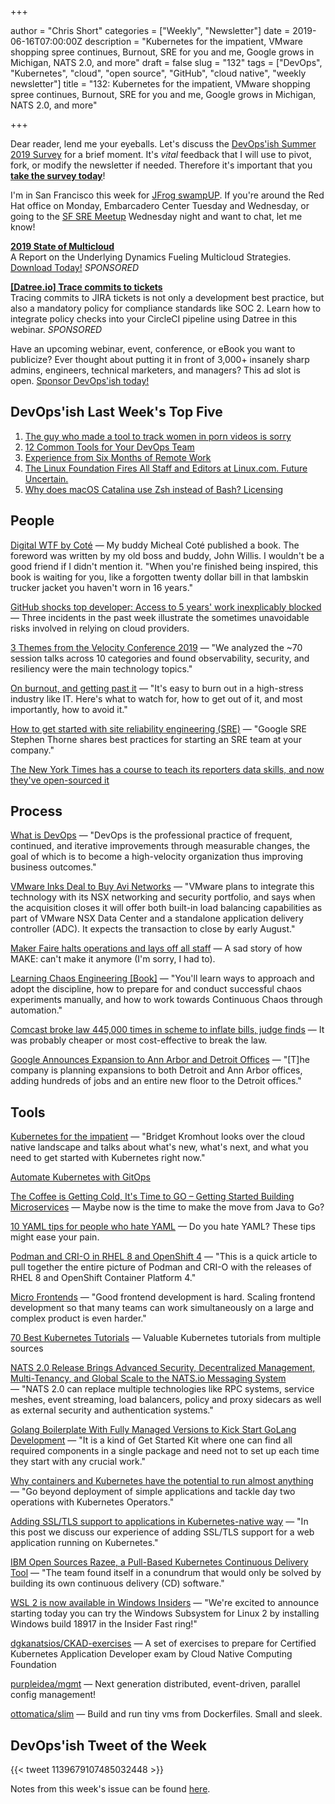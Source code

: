 +++

author = "Chris Short"
categories = ["Weekly", "Newsletter"]
date = 2019-06-16T07:00:00Z
description = "Kubernetes for the impatient, VMware shopping spree continues, Burnout, SRE for you and me, Google grows in Michigan, NATS 2.0, and more"
draft = false
slug = "132"
tags = ["DevOps", "Kubernetes", "cloud", "open source", "GitHub", "cloud native", "weekly newsletter"]
title = "132: Kubernetes for the impatient, VMware shopping spree continues, Burnout, SRE for you and me, Google grows in Michigan, NATS 2.0, and more"

+++

Dear reader, lend me your eyeballs. Let's discuss the [DevOps'ish Summer 2019 Survey](https://devopsi.sh/survey) for a brief moment. It's *vital* feedback that I will use to pivot, fork, or modify the newsletter if needed. Therefore it's important that you [**take the survey today**](https://devopsi.sh/survey)!

I'm in San Francisco this week for [JFrog swampUP](https://swampup2019.sched.com/event/Nd9K/the-dark-side-of-devops). If you're around the Red Hat office on Monday, Embarcadero Center Tuesday and Wednesday, or going to the [SF SRE Meetup](https://www.meetup.com/San-Francisco-Reliability-Engineering/events/260864518/) Wednesday night and want to chat, let me know!

[**2019 State of Multicloud**](https://turbonomic.com/state-of-multicloud/?utm_campaign=7012o000001oRz6AAE)  
A Report on the Underlying Dynamics Fueling Multicloud Strategies. [Download Today!](https://turbonomic.com/state-of-multicloud/?utm_campaign=7012o000001oRz6AAE) *SPONSORED*

[**[Datree.io] Trace commits to tickets**](https://try.datree.io/trace-commits-to-tickets)  
Tracing commits to JIRA tickets is not only a development best practice, but also a mandatory policy for compliance standards like SOC 2. Learn how to integrate policy checks into your CircleCI pipeline using Datree in this webinar. *SPONSORED*

Have an upcoming webinar, event, conference, or eBook you want to publicize? Ever thought about putting it in front of 3,000+ insanely sharp admins, engineers, technical marketers, and managers? This ad slot is open. [Sponsor DevOps'ish today!](https://devopsish.com/sponsor/)

## DevOps'ish Last Week's Top Five

1. [The guy who made a tool to track women in porn videos is sorry](https://www.technologyreview.com/s/613607/facial-recognition-porn-database-privacy-gdpr-data-collection-policy/)
1. [12 Common Tools for Your DevOps Team](https://www.tripwire.com/state-of-security/devops/common-tools-for-your-devops-team/)
1. [Experience from Six Months of Remote Work](https://www.justingarrison.com/blog/six-months-remote/)
1. [The Linux Foundation Fires All Staff and Editors at Linux.com. Future Uncertain.](http://techrights.org/2019/06/05/linux-com-future-uncertain/)
1. [Why does macOS Catalina use Zsh instead of Bash? Licensing](https://thenextweb.com/dd/2019/06/04/why-does-macos-catalina-use-zsh-instead-of-bash-licensing/)

## People

[Digital WTF by Coté](https://leanpub.com/digitalwtf) — My buddy Micheal Coté published a book. The foreword was written by my old boss and buddy, John Willis. I wouldn't be a good friend if I didn't mention it. "When you're finished being inspired, this book is waiting for you, like a forgotten twenty dollar bill in that lambskin trucker jacket you haven't worn in 16 years."

[GitHub shocks top developer: Access to 5 years' work inexplicably blocked](https://www.zdnet.com/article/github-shocks-top-developer-access-to-5-years-work-inexplicably-blocked/) — Three incidents in the past week illustrate the sometimes unavoidable risks involved in relying on cloud providers.

[3 Themes from the Velocity Conference 2019](https://medium.com/memory-leak/3-themes-from-the-velocity-conference-2019-e5165d4afb97) — "We analyzed the ~70 session talks across 10 categories and found observability, security, and resiliency were the main technology topics."

[On burnout, and getting past it](https://www.redhat.com/sysadmin/burnout-and-getting-past-it) — "It's easy to burn out in a high-stress industry like IT. Here's what to watch for, how to get out of it, and most importantly, how to avoid it."

[How to get started with site reliability engineering (SRE)](https://www.oreilly.com/ideas/how-to-get-started-with-site-reliability-engineering-sre) — "Google SRE Stephen Thorne shares best practices for starting an SRE team at your company."

[The New York Times has a course to teach its reporters data skills, and now they've open-sourced it](https://www.niemanlab.org/2019/06/the-new-york-times-has-a-course-to-teach-its-reporters-data-skills-and-now-theyve-open-sourced-it/)

## Process

[What is DevOps](https://devopsish.com/what-is-devops/) — "DevOps is the professional practice of frequent, continued, and iterative improvements through measurable changes, the goal of which is to become a high-velocity organization thus improving business outcomes."

[VMware Inks Deal to Buy Avi Networks](https://www.sdxcentral.com/articles/news/vmware-inks-deal-to-buys-avi-networks/2019/06/) — "VMware plans to integrate this technology with its NSX networking and security portfolio, and says when the acquisition closes it will offer both built-in load balancing capabilities as part of VMware NSX Data Center and a standalone application delivery controller (ADC). It expects the transaction to close by early August."

[Maker Faire halts operations and lays off all staff](https://techcrunch.com/2019/06/07/make-magazine-maker-media-layoffs/) — A sad story of how MAKE: can't make it anymore (I'm sorry, I had to).

[Learning Chaos Engineering [Book]](https://www.oreilly.com/library/view/learning-chaos-engineering/9781492050995/) — "You'll learn ways to approach and adopt the discipline, how to prepare for and conduct successful chaos experiments manually, and how to work towards Continuous Chaos through automation."

[Comcast broke law 445,000 times in scheme to inflate bills, judge finds](https://arstechnica.com/tech-policy/2019/06/comcast-broke-law-445000-times-in-scheme-to-inflate-bills-judge-finds/) — It was probably cheaper or most cost-effective to break the law.

[Google Announces Expansion to Ann Arbor and Detroit Offices](https://cronicle.press/2019/06/11/google-announces-expansion-to-ann-arbor-and-detroit-offices/) — "[T]he company is planning expansions to both Detroit and Ann Arbor offices, adding hundreds of jobs and an entire new floor to the Detroit offices."

## Tools

[Kubernetes for the impatient](https://www.oreilly.com/ideas/kubernetes-for-the-impatient) — "Bridget Kromhout looks over the cloud native landscape and talks about what's new, what's next, and what you need to get started with Kubernetes right now."

[Automate Kubernetes with GitOps](https://www.weave.works/blog/automate-kubernetes-with-gitops)

[The Coffee is Getting Cold, It's Time to GO – Getting Started Building Microservices](https://keithtenzer.com/2019/06/13/the-coffee-is-getting-cold-its-time-to-go-getting-started-building-microservice/) — Maybe now is the time to make the move from Java to Go?

[10 YAML tips for people who hate YAML](https://www.redhat.com/sysadmin/yaml-tips) — Do you hate YAML? These tips might ease your pain.

[Podman and CRI-O in RHEL 8 and OpenShift 4](http://crunchtools.com/podman-and-cri-o-in-rhel-8-and-openshift-4/) — "This is a quick article to pull together the entire picture of Podman and CRI-O with the releases of RHEL 8 and OpenShift Container Platform 4."

[Micro Frontends](https://martinfowler.com/articles/micro-frontends.html) — "Good frontend development is hard. Scaling frontend development so that many teams can work simultaneously on a large and complex product is even harder."

[70 Best Kubernetes Tutorials](https://www.aquasec.com/wiki/display/containers/70+Best+Kubernetes+Tutorials) — Valuable Kubernetes tutorials from multiple sources

[NATS 2.0 Release Brings Advanced Security, Decentralized Management, Multi-Tenancy, and Global Scale to the NATS.io Messaging System](https://www.businesswire.com/news/home/20190610005140/en/NATS-2.0-Release-Brings-Advanced-Security-Decentralized) — "NATS 2.0 can replace multiple technologies like RPC systems, service meshes, event streaming, load balancers, policy and proxy sidecars as well as external security and authentication systems."

[Golang Boilerplate With Fully Managed Versions to Kick Start GoLang Development](https://ednsquare.com/story/golang-boilerplate-with-fully-managed-versions-to-kick-start-golang-development------M6fVBF) — "It is a kind of Get Started Kit where one can find all required components in a single package and need not to set up each time they start with any crucial work."

[Why containers and Kubernetes have the potential to run almost anything](https://opensource.com/article/19/6/kubernetes-potential-run-anything) — "Go beyond deployment of simple applications and tackle day two operations with Kubernetes Operators."

[Adding SSL/TLS support to applications in Kubernetes-native way](https://medium.com/@cloudark/adding-ssl-tls-support-to-applications-in-kubernetes-native-way-dd31f016ac5e) — "In this post we discuss our experience of adding SSL/TLS support for a web application running on Kubernetes."

[IBM Open Sources Razee, a Pull-Based Kubernetes Continuous Delivery Tool](https://thenewstack.io/ibm-open-sources-razee-a-pull-based-kubernetes-continuous-delivery-tool/) — "The team found itself in a conundrum that would only be solved by building its own continuous delivery (CD) software."

[WSL 2 is now available in Windows Insiders](https://devblogs.microsoft.com/commandline/wsl-2-is-now-available-in-windows-insiders/) — "We're excited to announce starting today you can try the Windows Subsystem for Linux 2 by installing Windows build 18917 in the Insider Fast ring!"

[dgkanatsios/CKAD-exercises](https://github.com/dgkanatsios/CKAD-exercises) — A set of exercises to prepare for Certified Kubernetes Application Developer exam by Cloud Native Computing Foundation

[purpleidea/mgmt](https://github.com/purpleidea/mgmt) — Next generation distributed, event-driven, parallel config management!

[ottomatica/slim](https://github.com/ottomatica/slim) — Build and run tiny vms from Dockerfiles. Small and sleek.

## DevOps'ish Tweet of the Week

{{< tweet 1139679107485032448 >}}

Notes from this week's issue can be found [here](./notes/).
